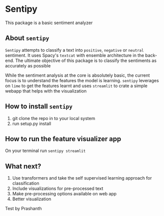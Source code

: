 # Sentipy
This package is a basic sentiment analyzer

## About `sentipy`
`Sentipy` attempts to classify a text into `positive`, `negative` or `neutral`
sentiment. It uses Spacy's `textcat` with ensemble architecture in the back-end.
The ultimate objective of this package is to classify the sentiments as
accurately as possible

While the sentiment analysis at the core is absolutely basic, the current focus
is to understand the features the model is learning. `sentipy` leverages on
`lime` to get the features learnt and uses `streamlit` to crate a simple webapp
that helps with the visualization

## How to install `sentipy`
1. git clone the repo in to your local system
2. run setup.py install

## How to run the feature visualizer app
On your terminal run `sentipy streamlit`

## What next?
1. Use transformers and take the self supervised learning approach for classification
2. Include visualizations for pre-processed text
3. Make pre-processing options available on web app
4. Better visualization

Test by Prashanth